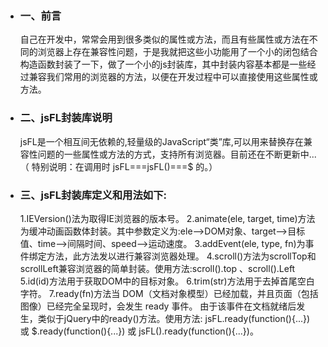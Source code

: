 * ### 一、前言
    自己在开发中，常常会用到很多类似的属性或方法，而且有些属性或方法在不同的浏览器上存在兼容性问题，于是我就把这些小功能用了一个小的闭包结合构造函数封装了一下，做了一个小的js封装库，其中封装内容基本都是一些经过兼容我们常用的浏览器的方法，以便在开发过程中可以直接使用这些属性或方法。
* ### 二、jsFL封装库说明
    jsFL是一个相互间无依赖的,轻量级的JavaScript“类”库,可以用来替换存在兼容性问题的一些属性或方法的方式，支持所有浏览器。目前还在不断更新中... （ 特别说明：在调用时 jsFL===jsFL()===$ 的。）

* ### 三、jsFL封装库定义和用法如下:
    1.IEVersion()法为取得IE浏览器的版本号。
    2.animate(ele, target, time)方法为缓冲动画函数体封装。其中参数定义为:ele-->DOM对象、target-->目标值、time-->间隔时间、speed-->运动速度。
    3.addEvent(ele, type, fn)为事件绑定方法，此方法发以进行兼容浏览器处理。
    4.scroll()方法为scrollTop和scrollLeft兼容浏览器的简单封装。使用方法:scroll().top 、scroll().Left
    5.id(id)方法用于获取DOM中的目标对象。
    6.trim(str)方法用于去掉首尾空白字符。
    7.ready(fn)方法当 DOM（文档对象模型）已经加载，并且页面（包括图像）已经完全呈现时，会发生 ready 事件。
由于该事件在文档就绪后发生，类似于jQuery中的ready()方法。使用方法: jsFL.ready(function(){...}) 或 $.ready(function(){...}) 或 jsFL().ready(function(){...})。
